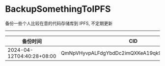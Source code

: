 # BackupSomethingToIPFS
备份一些个人比较在意的代码存储库到 IPFS, 不定期更新

---

| 备份时间                  | CID                                            |
| ------------------------- | ---------------------------------------------- |
| 2024-04-12T04:40:28+08:00 | QmNpVHyvpALFdgYbdDc2imQXKeA19qk9VL5MCTK5HEvhtJ |
